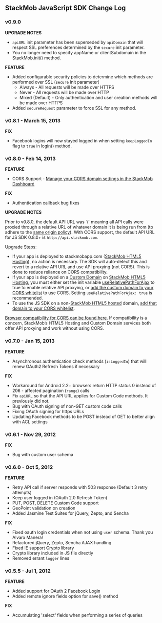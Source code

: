 ## StackMob JavaScript SDK Change Log

### v0.9.0

**UPGRADE NOTES**

* `apiURL` init parameter has been superseded by `apiDomain` that will respect SSL preferences determined by the `secure` init parameter.
* You no longer need to specify appName or clientSubdomain in the StackMob.init() method.

**FEATURE**

* Added configurable security policies to determine which methods are performed over SSL (`secure` init parameter)
  * Always - All requests will be made over HTTPS
  * Never - All requests will be made over HTTP
  * Mixed (Default) - Only authentication and user creation methods will be made over HTTPS
* Added `secureRequest` parameter to force SSL for any method.

### v0.8.1 - March 15, 2013

**FIX**

* Facebook logins will now stayed logged in when setting `keepLoggedIn` flag to `true` in [login() method](https://developer.stackmob.com/sdks/js/api#a-login).

### v0.8.0 - Feb 14, 2013

**FEATURE**

* CORS Support - [Manage your CORS domain settings in the StackMob Dashboard](https://dashboard.stackmob.com/module/api/settings)

**FIX**

* Authentication callback bug fixes

**UPGRADE NOTES**

Prior to v0.8.0, the default API URL was '/' meaning all API calls were proxied through a relative URL of whatever domain it is being run from (to adhere to the [same origin policy](https://developer.mozilla.org/en-US/docs/JavaScript/Same_origin_policy_for_JavaScript)). 
With CORS support, the default API URL for JS SDK 0.8.0+ is `http://api.stackmob.com`.

Upgrade Steps:

* If your app is deployed to stackmobapp.com ([StackMob HTML5 Hosting](https://marketplace.stackmob.com/module/html5)), no action is necessary. The SDK will auto-detect this and revert 
to a relative API URL and use API proxying (not CORS). This is done to reduce reliance on CORS compatibility.
* If your app is deployed on a 
[Custom Domain](https://marketplace.stackmob.com/module/customdomains) on [StackMob HTML5 Hosting](https://marketplace.stackmob.com/module/html5), you must either 
set the init variable [useRelativePathForAjax](http://developer.stackmob.com/sdks/js/api#a-init) to true to enable relative API proxying, or 
[add the custom domain to your CORS whitelist](https://dashboard.stackmob.com/module/cors/settings) to use CORS.  Setting `useRelativePathForAjax: true` is recommended.
* To use the JS SDK on a non-[StackMob HTML5 hosted](https://marketplace.stackmob.com/module/html5) domain, [add that domain to your CORS whitelist](https://dashboard.stackmob.com/module/cors/settings).

[Browser compatibility for CORS can be found here](http://caniuse.com/#feat=cors).  If compatibility is a concern,
StackMob’s HTML5 Hosting and Custom Domain services both offer API proxying and work without using CORS.

### v0.7.0 - Jan 15, 2013

**FEATURE**

* Asynchronous authentication check methods (`isLoggedIn`) that will renew OAuth2 Refresh Tokens if necessary

**FIX**

* Workaround for Android 2.2+ browsers return HTTP status 0 instead of 206 - affected pagination (`range`) calls
* Fix `apiURL` so that the API URL applies for Custom Code methods. It previously did not.
* Bug with OAuth signing of non-GET custom code calls
* Fixing OAuth signing for https URLs
* Updating Facebook methods to be POST instead of GET to better align with ACL settings

### v0.6.1 - Nov 29, 2012

**FIX**

* Bug with custom user schema

### v0.6.0 - Oct 5, 2012

**FEATURE**

* Retry API call if server responds with 503 response (Default 3 retry attempts)
* Keep user logged in (OAuth 2.0 Refresh Token)
* PUT, POST, DELETE Custom Code support
* GeoPoint validation on creation
* Added Jasmine Test Suites for jQuery, Zepto, and Sencha

**FIX**

* Fixed oauth login credentials when not using `user` schema. Thank you Alvaro Manera!
* Refactored jQuery, Zepto, Sencha AJAX handling
* Fixed IE support Crypto library
* Crypto library included in JS file directly
* Removed errant `logger` lines


### v0.5.5 - Jul 1, 2012

**FEATURE** 

* Added support for OAuth 2 Facebook Login
* Added remote ignore fields option for save() method

**FIX** 

* Accumulating 'select' fields when performing a series of queries

